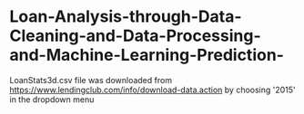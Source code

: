 # Loan-Analysis-through-Data-Cleaning-and-Data-Processing-and-Machine-Learning-Prediction-

LoanStats3d.csv file was downloaded from https://www.lendingclub.com/info/download-data.action by choosing '2015'
in the dropdown menu 

